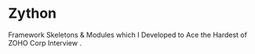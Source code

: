 # Zython
Framework Skeletons &amp; Modules which I Developed to Ace the Hardest of ZOHO Corp Interview .
